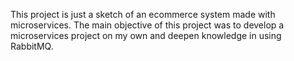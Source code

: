 This project is just a sketch of an ecommerce system made with microservices. The main objective of this project was to develop a microservices project on my own and deepen knowledge in using RabbitMQ.
